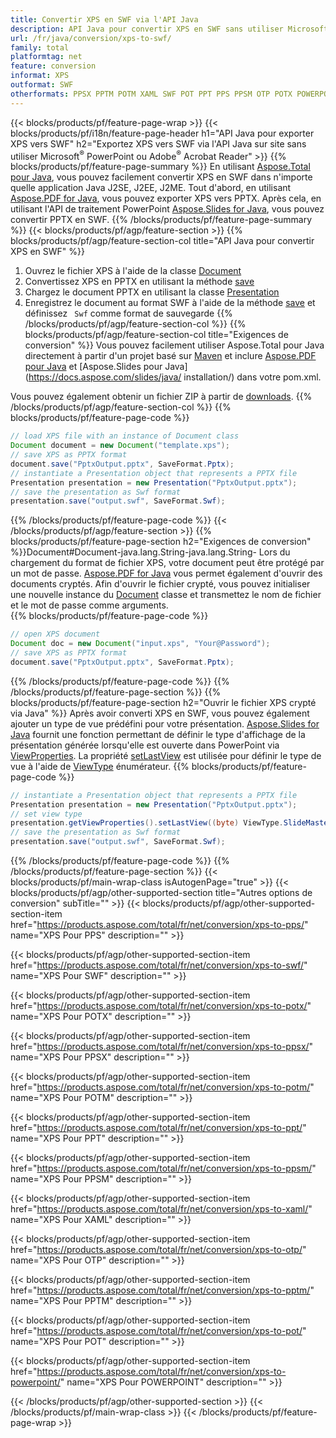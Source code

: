```yaml
---
title: Convertir XPS en SWF via l'API Java
description: API Java pour convertir XPS en SWF sans utiliser Microsoft Word
url: /fr/java/conversion/xps-to-swf/
family: total
platformtag: net
feature: conversion
informat: XPS
outformat: SWF
otherformats: PPSX PPTM POTM XAML SWF POT PPT PPS PPSM OTP POTX POWERPOINT
---
```

{{< blocks/products/pf/feature-page-wrap >}}
{{< blocks/products/pf/i18n/feature-page-header h1="API Java pour exporter XPS vers SWF" h2="Exportez XPS vers SWF via l'API Java sur site sans utiliser Microsoft<sup>&reg;</sup> PowerPoint ou Adobe<sup>&reg;</sup> Acrobat Reader" >}}
{{% blocks/products/pf/feature-page-summary %}}
En utilisant [Aspose.Total pour Java](https://products.aspose.com/total/java/), vous pouvez facilement convertir XPS en SWF dans n'importe quelle application Java J2SE, J2EE, J2ME. Tout d'abord, en utilisant [Aspose.PDF for Java](https://products.aspose.com/pdf/java/), vous pouvez exporter XPS vers PPTX. Après cela, en utilisant l'API de traitement PowerPoint [Aspose.Slides for Java](https://products.aspose.com/slides/java/), vous pouvez convertir PPTX en SWF.
{{% /blocks/products/pf/feature-page-summary  %}}
{{< blocks/products/pf/agp/feature-section >}}
{{% blocks/products/pf/agp/feature-section-col title="API Java pour convertir XPS en SWF" %}}
1. Ouvrez le fichier XPS à l'aide de la classe [Document](https://apireference.aspose.com/pdf/java/com.aspose.pdf/Document)
2. Convertissez XPS en PPTX en utilisant la méthode [save](https://apireference.aspose.com/pdf/java/com.aspose.pdf/Document#save-java.lang.String-int-)
3. Chargez le document PPTX en utilisant la classe [Presentation](https://apireference.aspose.com/slides/java/com.aspose.slides/Presentation)
4. Enregistrez le document au format SWF à l'aide de la méthode [save](https://apireference.aspose.com/slides/java/com.aspose.slides/Presentation#save-java.lang.String-int-) et définissez ` Swf` comme format de sauvegarde
{{% /blocks/products/pf/agp/feature-section-col %}}
{{% blocks/products/pf/agp/feature-section-col title="Exigences de conversion" %}}
Vous pouvez facilement utiliser Aspose.Total pour Java directement à partir d'un projet basé sur [Maven](https://repository.aspose.com/webapp/#/artifacts/browse/tree/General/repo/com/aspose/aspose-total) et inclure [Aspose.PDF pour Java](https://docs.aspose.com/pdf/java/installation/) et [Aspose.Slides pour Java](https://docs.aspose.com/slides/java/ installation/) dans votre pom.xml.

Vous pouvez également obtenir un fichier ZIP à partir de [downloads](https://downloads.aspose.com/total/java).
{{% /blocks/products/pf/agp/feature-section-col %}}
{{% blocks/products/pf/feature-page-code %}}

```java
// load XPS file with an instance of Document class
Document document = new Document("template.xps");
// save XPS as PPTX format 
document.save("PptxOutput.pptx", SaveFormat.Pptx); 
// instantiate a Presentation object that represents a PPTX file
Presentation presentation = new Presentation("PptxOutput.pptx");
// save the presentation as Swf format
presentation.save("output.swf", SaveFormat.Swf);   
```

{{% /blocks/products/pf/feature-page-code %}}
{{< /blocks/products/pf/agp/feature-section >}}
{{% blocks/products/pf/feature-page-section  h2="Exigences de conversion" %}}Document#Document-java.lang.String-java.lang.String-
Lors du chargement du format de fichier XPS, votre document peut être protégé par un mot de passe. [Aspose.PDF for Java](https://products.aspose.com/pdf/java/) vous permet également d'ouvrir des documents cryptés. Afin d'ouvrir le fichier crypté, vous pouvez initialiser une nouvelle instance du [Document](https://apireference.aspose.com/pdf/java/com.aspose.pdf/Document#Document-java.lang.String-java.lang.String-) classe et transmettez le nom de fichier et le mot de passe comme arguments.  
{{% blocks/products/pf/feature-page-code %}}

```java
// open XPS document
Document doc = new Document("input.xps", "Your@Password");
// save XPS as PPTX format 
document.save("PptxOutput.pptx", SaveFormat.Pptx); 

```

{{% /blocks/products/pf/feature-page-code  %}}
{{% /blocks/products/pf/feature-page-section %}}
{{% blocks/products/pf/feature-page-section  h2="Ouvrir le fichier XPS crypté via Java" %}}
Après avoir converti XPS en SWF, vous pouvez également ajouter un type de vue prédéfini pour votre présentation. [Aspose.Slides for Java](https://products.aspose.com/slides/java/) fournit une fonction permettant de définir le type d'affichage de la présentation générée lorsqu'elle est ouverte dans PowerPoint via [ViewProperties](https://apireference.aspose.com/slides/java/com.aspose.slides/ViewProperties). La propriété [setLastView](https://apireference.aspose.com/slides/java/com.aspose.slides/ViewProperties#setLastView-int-) est utilisée pour définir le type de vue à l'aide de [ViewType](https://apireference.aspose.com/slides/java/com.aspose.slides/ViewType) énumérateur. 
{{% blocks/products/pf/feature-page-code %}}

```java
// instantiate a Presentation object that represents a PPTX file
Presentation presentation = new Presentation("PptxOutput.pptx");
// set view type
presentation.getViewProperties().setLastView((byte) ViewType.SlideMasterView);
// save the presentation as Swf format
presentation.save("output.swf", SaveFormat.Swf);    
```

{{% /blocks/products/pf/feature-page-code  %}}
{{% /blocks/products/pf/feature-page-section %}}
{{< blocks/products/pf/main-wrap-class isAutogenPage="true" >}}
{{< blocks/products/pf/agp/other-supported-section title="Autres options de conversion" subTitle="" >}}
{{< blocks/products/pf/agp/other-supported-section-item href="https://products.aspose.com/total/fr/net/conversion/xps-to-pps/" name="XPS Pour PPS" description="" >}}

{{< blocks/products/pf/agp/other-supported-section-item href="https://products.aspose.com/total/fr/net/conversion/xps-to-swf/" name="XPS Pour SWF" description="" >}}

{{< blocks/products/pf/agp/other-supported-section-item href="https://products.aspose.com/total/fr/net/conversion/xps-to-potx/" name="XPS Pour POTX" description="" >}}

{{< blocks/products/pf/agp/other-supported-section-item href="https://products.aspose.com/total/fr/net/conversion/xps-to-ppsx/" name="XPS Pour PPSX" description="" >}}

{{< blocks/products/pf/agp/other-supported-section-item href="https://products.aspose.com/total/fr/net/conversion/xps-to-potm/" name="XPS Pour POTM" description="" >}}

{{< blocks/products/pf/agp/other-supported-section-item href="https://products.aspose.com/total/fr/net/conversion/xps-to-ppt/" name="XPS Pour PPT" description="" >}}

{{< blocks/products/pf/agp/other-supported-section-item href="https://products.aspose.com/total/fr/net/conversion/xps-to-ppsm/" name="XPS Pour PPSM" description="" >}}

{{< blocks/products/pf/agp/other-supported-section-item href="https://products.aspose.com/total/fr/net/conversion/xps-to-xaml/" name="XPS Pour XAML" description="" >}}

{{< blocks/products/pf/agp/other-supported-section-item href="https://products.aspose.com/total/fr/net/conversion/xps-to-otp/" name="XPS Pour OTP" description="" >}}

{{< blocks/products/pf/agp/other-supported-section-item href="https://products.aspose.com/total/fr/net/conversion/xps-to-pptm/" name="XPS Pour PPTM" description="" >}}

{{< blocks/products/pf/agp/other-supported-section-item href="https://products.aspose.com/total/fr/net/conversion/xps-to-pot/" name="XPS Pour POT" description="" >}}

{{< blocks/products/pf/agp/other-supported-section-item href="https://products.aspose.com/total/fr/net/conversion/xps-to-powerpoint/" name="XPS Pour POWERPOINT" description="" >}}


{{< /blocks/products/pf/agp/other-supported-section >}}
{{< /blocks/products/pf/main-wrap-class >}}
{{< /blocks/products/pf/feature-page-wrap >}}